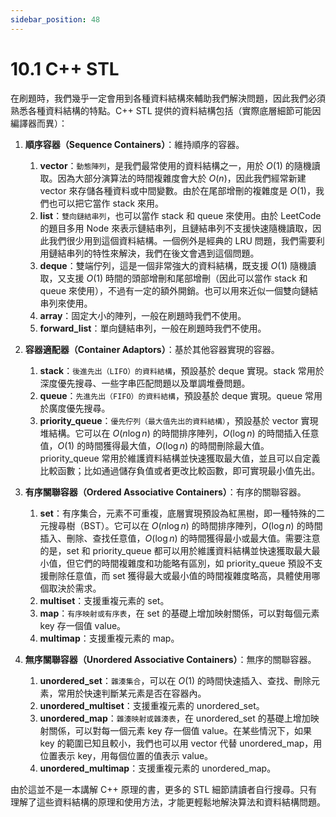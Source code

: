 ```yaml
---
sidebar_position: 48
---
```


# 10.1 C++ STL

在刷題時，我們幾乎一定會用到各種資料結構來輔助我們解決問題，因此我們必須熟悉各種資料結構的特點。C++ STL 提供的資料結構包括（實際底層細節可能因編譯器而異）：

1. **順序容器（Sequence Containers）**：維持順序的容器。
   1. **vector**：`動態陣列`，是我們最常使用的資料結構之一，用於 $O(1)$ 的隨機讀取。因為大部分演算法的時間複雜度會大於 $O(n)$，因此我們經常新建 vector 來存儲各種資料或中間變數。由於在尾部增刪的複雜度是 $O(1)$，我們也可以把它當作 stack 來用。
   2. **list**：`雙向鏈結串列`，也可以當作 stack 和 queue 來使用。由於 LeetCode 的題目多用 Node 來表示鏈結串列，且鏈結串列不支援快速隨機讀取，因此我們很少用到這個資料結構。一個例外是經典的 LRU 問題，我們需要利用鏈結串列的特性來解決，我們在後文會遇到這個問題。
   3. **deque**：雙端佇列，這是一個非常強大的資料結構，既支援 $O(1)$ 隨機讀取，又支援 $O(1)$ 時間的頭部增刪和尾部增刪（因此可以當作 stack 和 queue 來使用），不過有一定的額外開銷。也可以用來近似一個雙向鏈結串列來使用。
   4. **array**：固定大小的陣列，一般在刷題時我們不使用。
   5. **forward_list**：單向鏈結串列，一般在刷題時我們不使用。
2. **容器適配器（Container Adaptors）**：基於其他容器實現的容器。
   1. **stack**：`後進先出（LIFO）的資料結構`，預設基於 deque 實現。stack 常用於深度優先搜尋、一些字串匹配問題以及單調堆疊問題。
   2. **queue**：`先進先出（FIFO）的資料結構`，預設基於 deque 實現。queue 常用於廣度優先搜尋。
   3. **priority_queue**：`優先佇列（最大值先出的資料結構）`，預設基於 vector 實現堆結構。它可以在 $O(n \log n)$ 的時間排序陣列，$O(\log n)$ 的時間插入任意值，$O(1)$ 的時間獲得最大值，$O(\log n)$ 的時間刪除最大值。priority_queue 常用於維護資料結構並快速獲取最大值，並且可以自定義比較函數；比如通過儲存負值或者更改比較函數，即可實現最小值先出。

3. **有序關聯容器（Ordered Associative Containers）**：有序的關聯容器。
   1. **set**：有序集合，元素不可重複，底層實現預設為紅黑樹，即一種特殊的二元搜尋樹（BST）。它可以在 $O(n \log n)$ 的時間排序陣列，$O(\log n)$ 的時間插入、刪除、查找任意值，$O(\log n)$ 的時間獲得最小或最大值。需要注意的是，set 和 priority_queue 都可以用於維護資料結構並快速獲取最大最小值，但它們的時間複雜度和功能略有區別，如 priority_queue 預設不支援刪除任意值，而 set 獲得最大或最小值的時間複雜度略高，具體使用哪個取決於需求。
   2. **multiset**：支援重複元素的 set。
   3. **map**：`有序映射或有序表`，在 set 的基礎上增加映射關係，可以對每個元素 key 存一個值 value。
   4. **multimap**：支援重複元素的 map。

4. **無序關聯容器（Unordered Associative Containers）**：無序的關聯容器。
   1. **unordered_set**：`雜湊集合`，可以在 $O(1)$ 的時間快速插入、查找、刪除元素，常用於快速判斷某元素是否在容器內。
   2. **unordered_multiset**：支援重複元素的 unordered_set。
   3. **unordered_map**：`雜湊映射或雜湊表`，在 unordered_set 的基礎上增加映射關係，可以對每一個元素 key 存一個值 value。在某些情況下，如果 key 的範圍已知且較小，我們也可以用 vector 代替 unordered_map，用位置表示 key，用每個位置的值表示 value。
   4. **unordered_multimap**：支援重複元素的 unordered_map。

由於這並不是一本講解 C++ 原理的書，更多的 STL 細節請讀者自行搜尋。只有理解了這些資料結構的原理和使用方法，才能更輕鬆地解決算法和資料結構問題。

